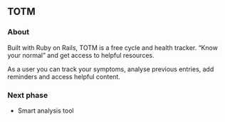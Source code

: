 ## TOTM
### About

Built with Ruby on Rails, TOTM is a free cycle and health tracker. “Know your normal” and get access to helpful resources. 

As a user you can track your symptoms, analyse previous entries, add reminders and access helpful content. 

### Next phase
- Smart analysis tool
